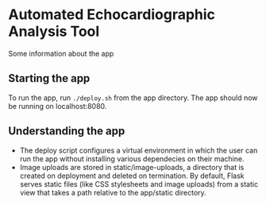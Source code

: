 # Automated Echocardiographic Analysis Tool
Some information about the app

## Starting the app
To run the app, run `./deploy.sh` from the app directory. 
The app should now be running on localhost:8080. 

## Understanding the app
* The deploy script configures a virtual environment in which
the user can run the app without installing various dependecies on their
machine.
* Image uploads are stored in static/image-uploads, a directory that is created 
on deployment and deleted on termination. By default, Flask serves static files
(like CSS stylesheets and image uploads) from a static view that takes a path relative
to the app/static directory. 

